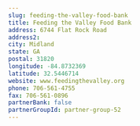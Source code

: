 ```yaml
---
slug: feeding-the-valley-food-bank
title: Feeding the Valley Food Bank
address: 6744 Flat Rock Road
address2: 
city: Midland
state: GA
postal: 31820
longitude: -84.8732369
latitude: 32.5446714
website: www.feedingthevalley.org
phone: 706-561-4755
fax: 706-561-0896
partnerBank: false
partnerGroupId: partner-group-52
---
```

